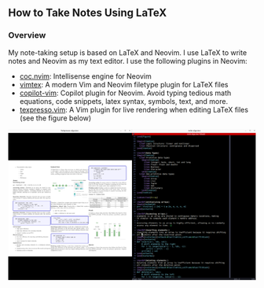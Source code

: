 ## How to Take Notes Using LaTeX 

### Overview
My note-taking setup is based on LaTeX and Neovim. I use LaTeX to write notes and Neovim as my text editor. I use the following plugins in Neovim:
- [coc.nvim](https://github.com/neoclide/coc.nvim): Intellisense engine for Neovim
- [vimtex](https://github.com/lervag/vimtex): A modern Vim and Neovim filetype plugin for LaTeX files
- [copilot-vim](https://github.com/github/copilot.vim): Copilot plugin for Neovim. Avoid typing tedious math equations, code snippets, latex syntax, symbols, text, and more.
- [texpresso.vim](https://github.com/let-def/texpresso.vim): A Vim plugin for 
  live rendering when editing LaTeX files (see the figure below) 

![diagram](./figures/latex_note.png)

